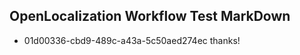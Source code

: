 ## OpenLocalization Workflow Test MarkDown
* 01d00336-cbd9-489c-a43a-5c50aed274ec thanks!

<!--HONumber=Feb17_HO2-->


